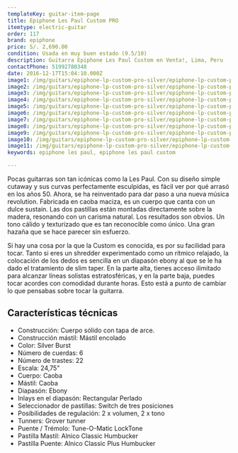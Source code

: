 ```yaml
---
templateKey: guitar-item-page
title: Epiphone Les Paul Custom PRO
itemtype: electric-guitar
order: 117
brand: epiphone
price: S/. 2,690.00
condition: Usada en muy buen estado (9.5/10)
description: Guitarra Epiphone Les Paul Custom en Venta!, Lima, Peru
contactPhone: 51992780348
date: 2016-12-17T15:04:10.000Z
image1: /img/guitars/epiphone-lp-custom-pro-silver/epiphone-lp-custom-pro-silver-01.jpg
image2: /img/guitars/epiphone-lp-custom-pro-silver/epiphone-lp-custom-pro-silver-02.jpg
image3: /img/guitars/epiphone-lp-custom-pro-silver/epiphone-lp-custom-pro-silver-03.jpg
image4: /img/guitars/epiphone-lp-custom-pro-silver/epiphone-lp-custom-pro-silver-04.jpg
image5: /img/guitars/epiphone-lp-custom-pro-silver/epiphone-lp-custom-pro-silver-05.jpg
image6: /img/guitars/epiphone-lp-custom-pro-silver/epiphone-lp-custom-pro-silver-06.jpg
image7: /img/guitars/epiphone-lp-custom-pro-silver/epiphone-lp-custom-pro-silver-07.jpg
image8: /img/guitars/epiphone-lp-custom-pro-silver/epiphone-lp-custom-pro-silver-08.jpg
image9: /img/guitars/epiphone-lp-custom-pro-silver/epiphone-lp-custom-pro-silver-09.jpg
image10: /img/guitars/epiphone-lp-custom-pro-silver/epiphone-lp-custom-pro-silver-10.jpg
image11: /img/guitars/epiphone-lp-custom-pro-silver/epiphone-lp-custom-pro-silver-11.jpg
keywords: epiphone les paul, epiphone les paul custom

---
```


Pocas guitarras son tan icónicas como la Les Paul. Con su diseño simple cutaway y sus curvas perfectamente esculpidas, es fácil ver por qué arrasó en los años 50. Ahora, se ha reinventado para dar paso a una nueva música revolution. Fabricada en caoba maciza, es un cuerpo que canta con un dulce sustain. Las dos pastillas están montadas directamente sobre la madera, resonando con un carisma natural. Los resultados son obvios. Un tono cálido y texturizado que es tan reconocible como único. Una gran hazaña que se hace parecer sin esfuerzo.

Si hay una cosa por la que la Custom es conocida, es por su facilidad para tocar. Tanto si eres un shredder experimentado como un rítmico relajado, la colocación de los dedos es sencilla en un diapasón ebony al que se le ha dado el tratamiento de slim taper. En la parte alta, tienes acceso ilimitado para alcanzar líneas solistas estratosféricas, y en la parte baja, puedes tocar acordes con comodidad durante horas. Esto está a punto de cambiar lo que pensabas sobre tocar la guitarra.

## Características técnicas

* Construcción: Cuerpo sólido con tapa de arce.
* Construcción mástil: Mástil encolado
* Color: Silver Burst
* Número de cuerdas: 6
* Número de trastes: 22
* Escala: 24,75"
* Cuerpo: Caoba
* Mástil: Caoba
* Diapasón: Ebony
* Inlays en el diapasón: Rectangular Perlado
* Seleccionador de pastillas: Switch de tres posiciones
* Posibilidades de regulación: 2 x volumen, 2 x tono
* Tunners: Grover tunner
* Puente / Trémolo: Tune-O-Matic LockTone
* Pastilla Mastil: Alnico Classic Humbucker
* Pastilla Puente: Alnico Classic Plus Humbucker